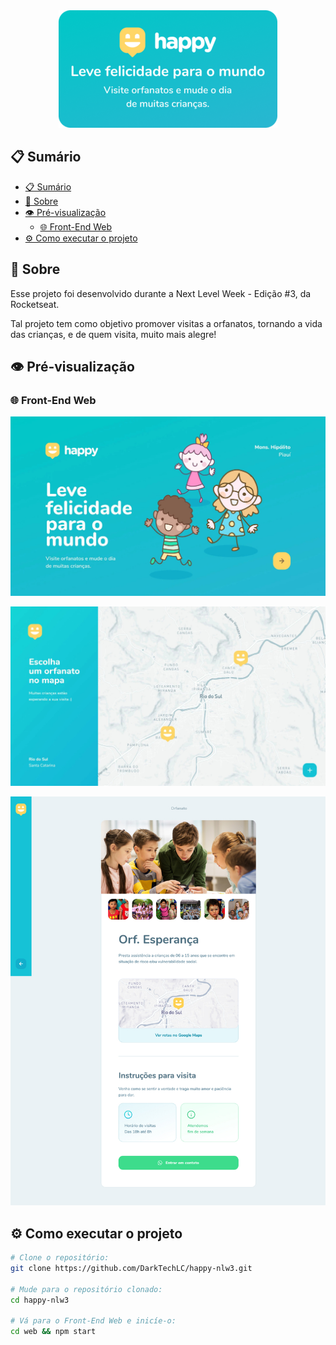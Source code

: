 <div style="text-align: center;">
  <img src="card.png">
</div>

## 📋 Sumário

- [📋 Sumário](#-sumário)
- [📖 Sobre](#-sobre)
- [👁 Pré-visualização](#-pré-visualização)
  - [🌐 Front-End Web](#-front-end-web)
- [⚙ Como executar o projeto](#-como-executar-o-projeto)

## 📖 Sobre

Esse projeto foi desenvolvido durante a Next Level Week - Edição #3, da Rocketseat.

Tal projeto tem como objetivo promover visitas a orfanatos, tornando a vida das crianças, e de quem visita, muito mais alegre!

## 👁 Pré-visualização

### 🌐 Front-End Web

![Página de início](home-preview.jpg)

![Página de localizações](map-preview.jpg)

![Página de perfil](profile-preview.jpg)

## ⚙ Como executar o projeto

```sh
# Clone o repositório:
git clone https://github.com/DarkTechLC/happy-nlw3.git

# Mude para o repositório clonado:
cd happy-nlw3

# Vá para o Front-End Web e inicíe-o:
cd web && npm start
```
